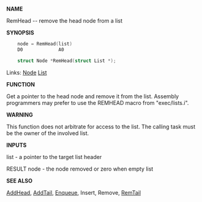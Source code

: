 
**NAME**

RemHead -- remove the head node from a list

**SYNOPSIS**

```c
    node = RemHead(list)
    D0             A0

    struct Node *RemHead(struct List *);

```
Links: [Node](_0091) [List](_007D) 

**FUNCTION**

Get a pointer to the head node and remove it from the list.
Assembly programmers may prefer to use the REMHEAD macro from
&#034;exec/lists.i&#034;.

**WARNING**

This function does not arbitrate for access to the list.  The
calling task must be the owner of the involved list.

**INPUTS**

list - a pointer to the target list header

RESULT
node - the node removed or zero when empty list

**SEE ALSO**

[AddHead](AddHead), [AddTail](AddTail), [Enqueue](Enqueue), Insert, Remove, [RemTail](RemTail)
